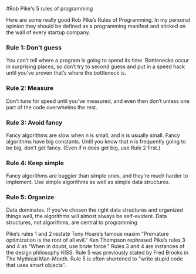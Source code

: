 #Rob Pike's 5 rules of programming

Here are some really good Rob Pike’s Rules of Programming.
In my personal opinion they should be defined as a programming manifest
and sticked on the wall of every startup company.

### Rule 1: Don't guess
You can’t tell where a program is going to spend its time.
Bottlenecks occur in surprising places,
so don’t try to second guess and put in a speed hack
until you’ve proven that’s where the bottleneck is.


### Rule 2: Measure
Don’t tune for speed until you’ve measured,
and even then don’t unless one part of the code overwhelms the rest.


### Rule 3: Avoid fancy
Fancy algorithms are slow when n is small, and n is usually small.
Fancy algorithms have big constants.
Until you know that n is frequently going to be big, don’t get fancy.
(Even if n does get big, use Rule 2 first.)


### Rule 4: Keep simple
Fancy algorithms are buggier than simple ones,
and they’re much harder to implement.
Use simple algorithms as well as simple data structures.


### Rule 5: Organize
Data dominates. If you’ve chosen the right data structures
and organized things well, the algorithms will almost always be self-evident.
Data structures, not algorithms, are central to programming


Pike’s rules 1 and 2 restate Tony Hoare’s famous maxim
"Premature optimization is the root of all evil."
Ken Thompson rephrased Pike’s rules 3 and 4 as "When in doubt, use brute force."
Rules 3 and 4 are instances of the design philosophy KISS.
Rule 5 was previously stated by Fred Brooks in The Mythical Man-Month.
Rule 5 is often shortened to "write stupid code that uses smart objects".
<!--
[source](http://users.ece.utexas.edu/~adnan/pike.html)
-->
